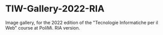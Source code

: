 # TIW-Gallery-2022-RIA
Image gallery, for the 2022 edition of the "Tecnologie Informatiche per il Web" course at PoliMi. RIA version.

